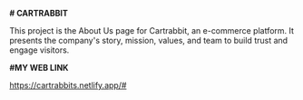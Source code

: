 **# CARTRABBIT**

This project is the About Us page for Cartrabbit, an e-commerce platform. It presents the company's story, mission, values, and team to build trust and engage visitors.


**#MY WEB LINK**

https://cartrabbits.netlify.app/#
